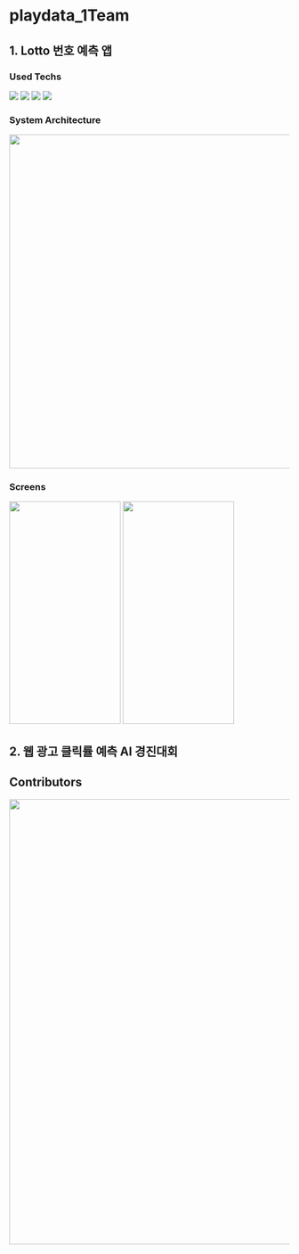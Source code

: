 # playdata_1Team
## 1. Lotto 번호 예측 앱
### Used Techs
<img src="https://img.shields.io/badge/Android-3DDC84?style=for-the-badge&logo=android&logoColor=white"/>
<img src="https://img.shields.io/badge/kotlin-%237F52FF.svg?style=for-the-badge&logo=kotlin&logoColor=white"/>
<img src="https://img.shields.io/badge/Flask-000000?style=for-the-badge&logo=flask&logoColor=white"/>
<img src="https://img.shields.io/badge/PyTorch-%23EE4C2C.svg?style=for-the-badge&logo=PyTorch&logoColor=white"/><br/>

### System Architecture
<img src="https://github.com/pladata-encore/DE30-2nd-1/assets/102905115/a74f89c7-240b-409c-84c7-4108d42ceb7b.png" width="600"/>

### Screens
<img src="https://github.com/kyuyounglee/playdata_1Team/assets/102905115/08b30090-d7d0-45aa-9395-f1db5639d940.png" width="200" height="400"/>
<img src="https://github.com/kyuyounglee/playdata_1Team/assets/102905115/3a8492dd-51fe-47ca-abb1-981b022cd5e9.png" width="200" height="400"/>

## 2. 웹 광고 클릭률 예측 AI 경진대회

## Contributors
<img src="https://github.com/pladata-encore/DE30-2nd-1/assets/102905115/0fcd55fe-f6c2-4f7c-8af4-2c3f9afcec0f.png" width="800"/>
